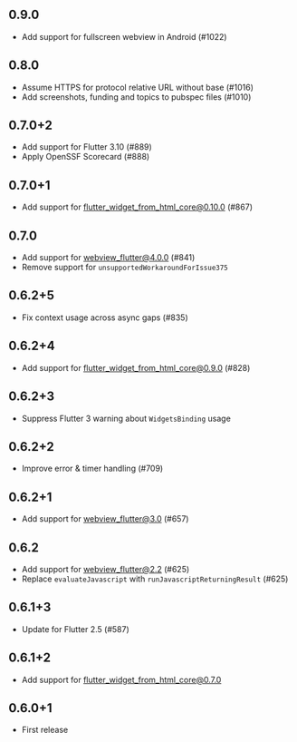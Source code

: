 ## 0.9.0

- Add support for fullscreen webview in Android (#1022)

## 0.8.0

- Assume HTTPS for protocol relative URL without base (#1016)
- Add screenshots, funding and topics to pubspec files (#1010)

## 0.7.0+2

- Add support for Flutter 3.10 (#889)
- Apply OpenSSF Scorecard (#888)

## 0.7.0+1

- Add support for flutter_widget_from_html_core@0.10.0 (#867)

## 0.7.0

- Add support for webview_flutter@4.0.0 (#841)
- Remove support for `unsupportedWorkaroundForIssue375`

## 0.6.2+5

- Fix context usage across async gaps (#835)

## 0.6.2+4

- Add support for flutter_widget_from_html_core@0.9.0 (#828)

## 0.6.2+3

- Suppress Flutter 3 warning about `WidgetsBinding` usage

## 0.6.2+2

- Improve error & timer handling (#709)

## 0.6.2+1

- Add support for webview_flutter@3.0 (#657)

## 0.6.2

- Add support for webview_flutter@2.2 (#625)
- Replace `evaluateJavascript` with `runJavascriptReturningResult` (#625)

## 0.6.1+3

- Update for Flutter 2.5 (#587)

## 0.6.1+2

- Add support for flutter_widget_from_html_core@0.7.0

## 0.6.0+1

- First release
